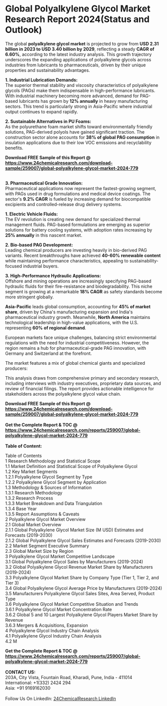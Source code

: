 <h1>Global Polyalkylene Glycol Market Research Report 2024(Status and Outlook)</h1><p>The global <strong>polyalkylene glycol market</strong> is projected to grow from <strong>USD 2.31 billion in 2023 to USD 3.40 billion by 2029</strong>, reflecting a steady <strong>CAGR of 6.60%</strong>, according to the latest industry analysis. This growth trajectory underscores the expanding applications of polyalkylene glycols across industries from lubricants to pharmaceuticals, driven by their unique properties and sustainability advantages.</p><p><strong>1. Industrial Lubrication Demands:</strong><br>
The superior thermal stability and viscosity characteristics of polyalkylene glycols (PAGs) make them indispensable in high-performance lubricants. With industrial machinery becoming more advanced, demand for PAG-based lubricants has grown by <strong>12% annually</strong> in heavy manufacturing sectors. This trend is particularly strong in Asia-Pacific where industrial output continues to expand rapidly.</p><p><strong>2. Sustainable Alternatives in PU Foams:</strong><br>
As the polyurethane foam market shifts toward environmentally friendly solutions, PAG-derived polyols have gained significant traction. The construction sector alone accounts for <strong>38% of global PAG consumption</strong> in insulation applications due to their low VOC emissions and recyclability benefits.</p><div><b>Download FREE Sample of this Report @ 
            <a href="https://www.24chemicalresearch.com/download-sample/259007/global-polyalkylene-glycol-market-2024-779">
            https://www.24chemicalresearch.com/download-sample/259007/global-polyalkylene-glycol-market-2024-779</a></b></div><br><p><strong>3. Pharmaceutical Grade Innovation:</strong><br>
Pharmaceutical applications now represent the fastest-growing segment, with PAGs used in drug formulations and medical device coatings. The sector's <strong>9.2% CAGR</strong> is fueled by increasing demand for biocompatible excipients and controlled-release drug delivery systems.</p><p><strong>1. Electric Vehicle Fluids:</strong><br>
The EV revolution is creating new demand for specialized thermal management fluids. PAG-based formulations are emerging as superior solutions for battery cooling systems, with adoption rates increasing by <strong>25% annually</strong> in this nascent market.</p><p><strong>2. Bio-based PAG Development:</strong><br>
Leading chemical producers are investing heavily in bio-derived PAG variants. Recent breakthroughs have achieved <strong>40-60% renewable content</strong> while maintaining performance characteristics, appealing to sustainability-focused industrial buyers.</p><p><strong>3. High-Performance Hydraulic Applications:</strong><br>
Offshore and mining operations are increasingly specifying PAG-based hydraulic fluids for their fire-resistance and biodegradability. This niche segment is growing at a remarkable <strong>18% CAGR</strong> as safety standards become more stringent globally.</p><p><strong>Asia-Pacific</strong> leads global consumption, accounting for <strong>45% of market share</strong>, driven by China's manufacturing expansion and India's pharmaceutical industry growth. Meanwhile, <strong>North America</strong> maintains technological leadership in high-value applications, with the U.S. representing <strong>60% of regional demand</strong>.</p><p>European markets face unique challenges, balancing strict environmental regulations with the need for industrial competitiveness. However, the region remains a hub for pharmaceutical-grade PAG innovation, with Germany and Switzerland at the forefront.</p><p>The market features a mix of global chemical giants and specialized producers:</p><p>This analysis draws from comprehensive primary and secondary research, including interviews with industry executives, proprietary data sources, and review of financial filings. The report provides actionable intelligence for stakeholders across the polyalkylene glycol value chain.</p><div><b>Download FREE Sample of this Report @ 
            <a href="https://www.24chemicalresearch.com/download-sample/259007/global-polyalkylene-glycol-market-2024-779">
            https://www.24chemicalresearch.com/download-sample/259007/global-polyalkylene-glycol-market-2024-779</a></b></div><br><div><b>Get the Complete Report & TOC @ 
            <a href="https://www.24chemicalresearch.com/reports/259007/global-polyalkylene-glycol-market-2024-779">
            https://www.24chemicalresearch.com/reports/259007/global-polyalkylene-glycol-market-2024-779</a></b></div><br>
            <b>Table of Content:</b><p>Table of Contents<br />
1 Research Methodology and Statistical Scope<br />
1.1 Market Definition and Statistical Scope of Polyalkylene Glycol<br />
1.2 Key Market Segments<br />
1.2.1 Polyalkylene Glycol Segment by Type<br />
1.2.2 Polyalkylene Glycol Segment by Application<br />
1.3 Methodology & Sources of Information<br />
1.3.1 Research Methodology<br />
1.3.2 Research Process<br />
1.3.3 Market Breakdown and Data Triangulation<br />
1.3.4 Base Year<br />
1.3.5 Report Assumptions & Caveats<br />
2 Polyalkylene Glycol Market Overview<br />
2.1 Global Market Overview<br />
2.1.1 Global Polyalkylene Glycol Market Size (M USD) Estimates and Forecasts (2019-2030)<br />
2.1.2 Global Polyalkylene Glycol Sales Estimates and Forecasts (2019-2030)<br />
2.2 Market Segment Executive Summary<br />
2.3 Global Market Size by Region<br />
3 Polyalkylene Glycol Market Competitive Landscape<br />
3.1 Global Polyalkylene Glycol Sales by Manufacturers (2019-2024)<br />
3.2 Global Polyalkylene Glycol Revenue Market Share by Manufacturers (2019-2024)<br />
3.3 Polyalkylene Glycol Market Share by Company Type (Tier 1, Tier 2, and Tier 3)<br />
3.4 Global Polyalkylene Glycol Average Price by Manufacturers (2019-2024)<br />
3.5 Manufacturers Polyalkylene Glycol Sales Sites, Area Served, Product Type<br />
3.6 Polyalkylene Glycol Market Competitive Situation and Trends<br />
3.6.1 Polyalkylene Glycol Market Concentration Rate<br />
3.6.2 Global 5 and 10 Largest Polyalkylene Glycol Players Market Share by Revenue<br />
3.6.3 Mergers & Acquisitions, Expansion<br />
4 Polyalkylene Glycol Industry Chain Analysis<br />
4.1 Polyalkylene Glycol Industry Chain Analysis<br />
4.2 M</p><div><b>Get the Complete Report & TOC @ 
            <a href="https://www.24chemicalresearch.com/reports/259007/global-polyalkylene-glycol-market-2024-779">
            https://www.24chemicalresearch.com/reports/259007/global-polyalkylene-glycol-market-2024-779</a></b></div><br><b>CONTACT US:</b><br>
            203A, City Vista, Fountain Road, Kharadi, Pune, India - 411014<br>
            International: +1(332) 2424 294<br>
            Asia: +91 9169162030 <br><br>
            Follow Us On LinkedIn: <a href="https://www.linkedin.com/company/24chemicalresearch/">24ChemicalResearch LinkedIn</a>